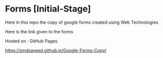 # Forms [Initial-Stage]
Here in this repo  the copy of google forms created using Web Technologies

Here is the link given to the forms 

Hosted on : GitHub Pages.

https://smdsayeed.github.io/Google-Forms-Copy/

